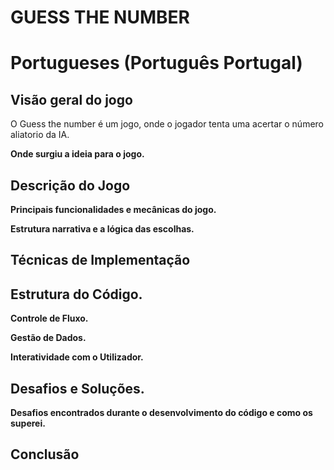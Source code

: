 <h1>GUESS THE NUMBER<h1>
Portugueses (Português Portugal)

## **Visão geral do jogo**

O Guess the number é um jogo, onde o jogador tenta uma acertar o número aliatorio da IA.

**Onde surgiu a ideia para o jogo.**

## **Descrição do Jogo**

**Principais funcionalidades e mecânicas do jogo.**

**Estrutura narrativa e a lógica das escolhas.**

## **Técnicas de Implementação**

## **Estrutura do Código.**

**Controle de Fluxo.**

**Gestão de Dados.**

**Interatividade com o Utilizador.**

## **Desafios e Soluções.**

**Desafios encontrados durante o desenvolvimento do código e como os superei.**

## **Conclusão**


